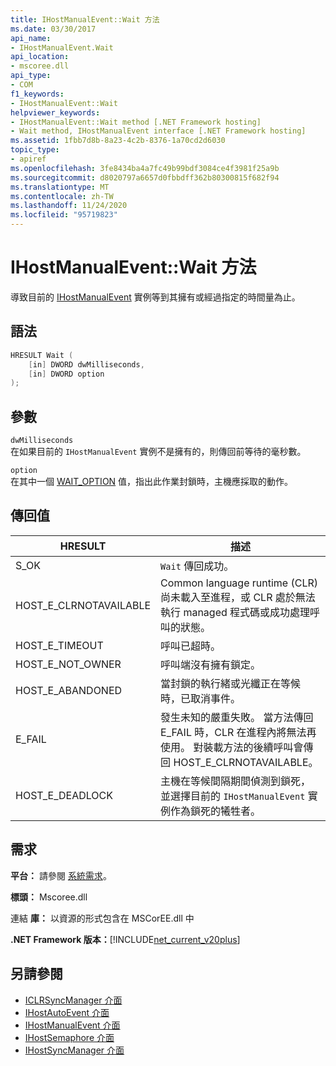 ```yaml
---
title: IHostManualEvent::Wait 方法
ms.date: 03/30/2017
api_name:
- IHostManualEvent.Wait
api_location:
- mscoree.dll
api_type:
- COM
f1_keywords:
- IHostManualEvent::Wait
helpviewer_keywords:
- IHostManualEvent::Wait method [.NET Framework hosting]
- Wait method, IHostManualEvent interface [.NET Framework hosting]
ms.assetid: 1fbb7d8b-8a23-4c2b-8376-1a70cd2d6030
topic_type:
- apiref
ms.openlocfilehash: 3fe8434ba4a7fc49b99bdf3084ce4f3981f25a9b
ms.sourcegitcommit: d8020797a6657d0fbbdff362b80300815f682f94
ms.translationtype: MT
ms.contentlocale: zh-TW
ms.lasthandoff: 11/24/2020
ms.locfileid: "95719823"
---
```

# <a name="ihostmanualeventwait-method"></a>IHostManualEvent::Wait 方法

導致目前的 [IHostManualEvent](ihostmanualevent-interface.md) 實例等到其擁有或經過指定的時間量為止。  
  
## <a name="syntax"></a>語法  
  
```cpp  
HRESULT Wait (  
    [in] DWORD dwMilliseconds,  
    [in] DWORD option  
);  
```  
  
## <a name="parameters"></a>參數  

 `dwMilliseconds`  
 在如果目前的 `IHostManualEvent` 實例不是擁有的，則傳回前等待的毫秒數。  
  
 `option`  
 在其中一個 [WAIT_OPTION](wait-option-enumeration.md) 值，指出此作業封鎖時，主機應採取的動作。  
  
## <a name="return-value"></a>傳回值  
  
|HRESULT|描述|  
|-------------|-----------------|  
|S_OK|`Wait` 傳回成功。|  
|HOST_E_CLRNOTAVAILABLE|Common language runtime (CLR) 尚未載入至進程，或 CLR 處於無法執行 managed 程式碼或成功處理呼叫的狀態。|  
|HOST_E_TIMEOUT|呼叫已超時。|  
|HOST_E_NOT_OWNER|呼叫端沒有擁有鎖定。|  
|HOST_E_ABANDONED|當封鎖的執行緒或光纖正在等候時，已取消事件。|  
|E_FAIL|發生未知的嚴重失敗。 當方法傳回 E_FAIL 時，CLR 在進程內將無法再使用。 對裝載方法的後續呼叫會傳回 HOST_E_CLRNOTAVAILABLE。|  
|HOST_E_DEADLOCK|主機在等候間隔期間偵測到鎖死，並選擇目前的 `IHostManualEvent` 實例作為鎖死的犧牲者。|  
  
## <a name="requirements"></a>需求  

 **平台：** 請參閱 [系統需求](../../get-started/system-requirements.md)。  
  
 **標頭：** Mscoree.dll  
  
 連結 **庫：** 以資源的形式包含在 MSCorEE.dll 中  
  
 **.NET Framework 版本：**[!INCLUDE[net_current_v20plus](../../../../includes/net-current-v20plus-md.md)]  
  
## <a name="see-also"></a>另請參閱

- [ICLRSyncManager 介面](iclrsyncmanager-interface.md)
- [IHostAutoEvent 介面](ihostautoevent-interface.md)
- [IHostManualEvent 介面](ihostmanualevent-interface.md)
- [IHostSemaphore 介面](ihostsemaphore-interface.md)
- [IHostSyncManager 介面](ihostsyncmanager-interface.md)
